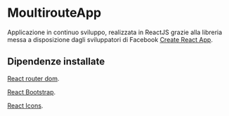 # MoultirouteApp
Applicazione in continuo sviluppo, realizzata in ReactJS grazie alla libreria messa a disposizione dagli sviluppatori di Facebook [Create React App](https://github.com/facebook/create-react-app).

## Dipendenze installate

[React router dom](https://reactrouter.com/web/guides/quick-start).

[React Bootstrap](https://react-bootstrap.github.io/).

[React Icons](https://react-icons.github.io/react-icons/).